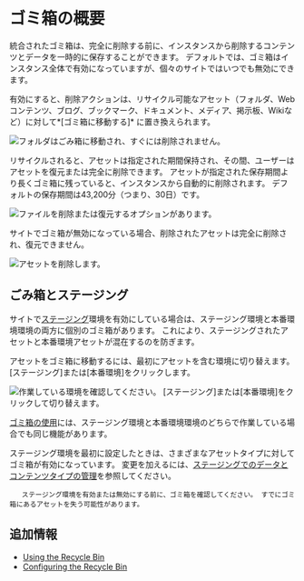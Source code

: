 # ゴミ箱の概要

統合されたゴミ箱は、完全に削除する前に、インスタンスから削除するコンテンツとデータを一時的に保存することができます。 デフォルトでは、ゴミ箱はインスタンス全体で有効になっていますが、個々のサイトではいつでも無効にできます。

有効にすると、削除アクションは、リサイクル可能なアセット（フォルダ、Webコンテンツ、ブログ、ブックマーク、ドキュメント、メディア、掲示板、Wikiなど）に対して*[ゴミ箱に移動する]* に置き換えられます。

![フォルダはごみ箱に移動され、すぐには削除されません。](./recycle-bin-overview/images/01.png)

リサイクルされると、アセットは指定された期間保持され、その間、ユーザーはアセットを復元または完全に削除できます。 アセットが指定された保存期間より長くゴミ箱に残っていると、インスタンスから自動的に削除されます。 デフォルトの保存期間は43,200分（つまり、30日）です。

![ファイルを削除または復元するオプションがあります。](./recycle-bin-overview/images/02.png)

サイトでゴミ箱が無効になっている場合、削除されたアセットは完全に削除され、復元できません。

![アセットを削除します。](./recycle-bin-overview/images/03.png)

## ごみ箱とステージング

サイトで[ステージング](../../../site-building/publishing-tools/staging/staging-overview.md)環境を有効にしている場合は、ステージング環境と本番環境環境の両方に個別のゴミ箱があります。 これにより、ステージングされたアセットと本番環境アセットが混在するのを防ぎます。

アセットをゴミ箱に移動するには、最初にアセットを含む環境に切り替えます。 [ステージング]または[本番環境]をクリックします。

![作業している環境を確認してください。 [ステージング]または[本番環境]をクリックして切り替えます。](./recycle-bin-overview/images/04.png)

[ゴミ箱の使用](using-the-recycle-bin.md)には、ステージング環境と本番環境環境のどちらで作業している場合でも同じ機能があります。

ステージング環境を最初に設定したときは、さまざまなアセットタイプに対してゴミ箱が有効になっています。 変更を加えるには、[ステージングでのデータとコンテンツタイプの管理](../../../site-building/publishing-tools/staging/managing-data-and-content-types-in-staging.md)を参照してください。

``` warning::
   ステージング環境を有効または無効にする前に、ゴミ箱を確認してください。 すでにゴミ箱にあるアセットを失う可能性があります。 
```

## 追加情報

  - [Using the Recycle Bin](./using-the-recycle-bin.md)
  - [Configuring the Recycle Bin](./configuring-the-recycle-bin.md)
